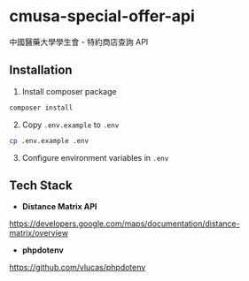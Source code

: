 # cmusa-special-offer-api

中國醫藥大學學生會 - 特約商店查詢 API


## Installation

1. Install composer package
```bash
composer install
```

2. Copy `.env.example` to `.env`
```bash
cp .env.example .env
```

3. Configure environment variables in `.env`
    
## Tech Stack

- **Distance Matrix API**

https://developers.google.com/maps/documentation/distance-matrix/overview

- **phpdotenv**

https://github.com/vlucas/phpdotenv

